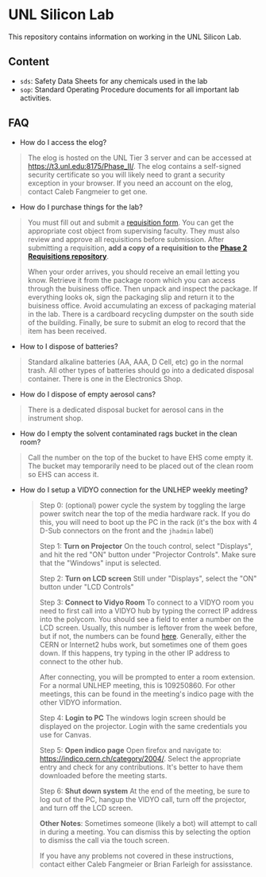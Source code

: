 # UNL Silicon Lab

This repository contains information on working in the UNL Silicon Lab.

## Content

  - `sds`: Safety Data Sheets for any chemicals used in the lab
  - `sop`: Standard Operating Procedure documents for all important lab activities.


## FAQ

  - How do I access the elog?
  
  > The elog is hosted on the UNL Tier 3 server and can be accessed at https://t3.unl.edu:8175/Phase_II/. The elog contains a self-signed security certificate so you will likely need to grant a security exception in your browser. If you need an account on the elog, contact Caleb Fangmeier to get one.
  
  - How do I purchase things for the lab?
  
  > You must fill out and submit a [requisition form](https://www.unl.edu/physics/docs/Requisition2014.pdf). You can get the appropriate cost object from supervising faculty. They must also review and approve all requisitions before submission. After submitting a requisition, **add a copy of a requisition to the [Phase 2 Requisitions repository](https://github.com/nebraska-silicon-lab/Phase_II_Requisitions)**.
  >
  > When your order arrives, you should receive an email letting you know. Retrieve it from the package room which you can access through the buisiness office. Then unpack and inspect the package. If everything looks ok, sign the packaging slip and return it to the buisiness office. Avoid accumulating an excess of packaging material in the lab. There is a cardboard recycling dumpster on the south side of the building. Finally, be sure to submit an elog to record that the item has been received.

  - How to I dispose of batteries?
  
  > Standard alkaline batteries (AA, AAA, D Cell, etc) go in the normal trash. All other types of batteries should go into a dedicated disposal container. There is one in the Electronics Shop.
  
  - How do I dispose of empty aerosol cans?
  
  > There is a dedicated disposal bucket for aerosol cans in the instrument shop.
  
  - How do I empty the solvent contaminated rags bucket in the clean room?
  
  > Call the number on the top of the bucket to have EHS come empty it. The bucket may temporarily need to be placed out of the clean room so EHS can access it.
  
  - How do I setup a VIDYO  connection for the UNLHEP weekly meeting?
  
    >  Step 0: (optional) power cycle the system by toggling the large power switch near the top of the media hardware rack. If you do this, you will need to boot up the PC in the rack (it's the box with 4 D-Sub connectors on the front and the `jhadmin` label)
    >
    >  Step 1: **Turn on Projector** On the touch control, select "Displays", and hit the red "ON" button under "Projector Controls". Make sure that the "Windows" input is selected.
    >
    > Step 2: **Turn on LCD screen** Still under "Displays", select the "ON" button under "LCD Controls"
    >
    > Step 3: **Connect to Vidyo Room** To connect to a VIDYO room you need to first call into a VIDYO hub by typing the correct IP address into the polycom. You should see a field to enter a number on the LCD screen. Usually, this number is leftover from the week before, but if not, the numbers can be found [here](http://information-technology.web.cern.ch/services/fe/howto/users-use-h323sip-client-connect-vidyo-meeting). Generally, either the CERN or Internet2 hubs work, but sometimes one of them goes down. If this happens, try typing in the other IP address to connect to the other hub.
    >
    > After connecting, you will be prompted to enter a room extension. For a normal UNLHEP meeting, this is 109250860. For other meetings, this can be found in the meeting's indico page with the other VIDYO information.
    >
    > Step 4: **Login to PC** The windows login screen should be displayed on the projector. Login with the same credentials you use for Canvas.
    >
    > Step 5: **Open indico page** Open firefox and navigate to: https://indico.cern.ch/category/2004/. Select the appropriate entry and check for any contributions. It's better to have them downloaded before the meeting starts.
    >
    > Step 6: **Shut down system** At the end of the meeting, be sure to log out of the PC, hangup the VIDYO call, turn off the projector, and turn off the LCD screen.
    > 
    > **Other Notes**: Sometimes someone (likely a bot) will attempt to call in during a meeting. You can dismiss this by selecting the option to dismiss the call via the touch screen.
    > 
    > If you have any problems not covered in these instructions, contact either Caleb Fangmeier or Brian Farleigh for assisstance.
